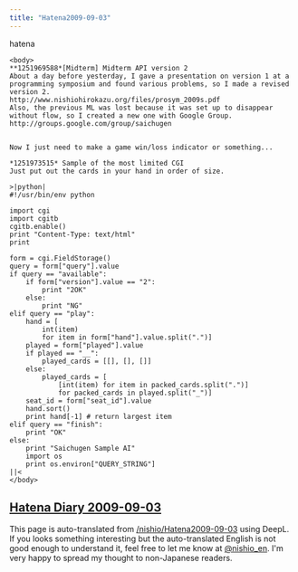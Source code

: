 ```yaml
---
title: "Hatena2009-09-03"
---
```


hatena

```
<body>
**1251969588*[Midterm] Midterm API version 2
About a day before yesterday, I gave a presentation on version 1 at a programming symposium and found various problems, so I made a revised version 2.
http://www.nishiohirokazu.org/files/prosym_2009s.pdf
Also, the previous ML was lost because it was set up to disappear without flow, so I created a new one with Google Group.
http://groups.google.com/group/saichugen


Now I just need to make a game win/loss indicator or something...

*1251973515* Sample of the most limited CGI
Just put out the cards in your hand in order of size.

>|python|
#!/usr/bin/env python

import cgi
import cgitb
cgitb.enable()
print "Content-Type: text/html"
print

form = cgi.FieldStorage()
query = form["query"].value
if query == "available":
    if form["version"].value == "2":
        print "2OK"
    else:
        print "NG"
elif query == "play":
    hand = [
        int(item) 
        for item in form["hand"].value.split(".")]
    played = form["played"].value
    if played == "__":
        played_cards = [[], [], []]
    else:
        played_cards = [
            [int(item) for item in packed_cards.split(".")]
            for packed_cards in played.split("_")]
    seat_id = form["seat_id"].value
    hand.sort()
    print hand[-1] # return largest item
elif query == "finish":
    print "OK"
else:
    print "Saichugen Sample AI"
    import os
    print os.environ["QUERY_STRING"]
||<
</body>
```


[Hatena Diary 2009-09-03](https://nishiohirokazu.hatenadiary.org/archive/2009/09/03)
---
This page is auto-translated from [/nishio/Hatena2009-09-03](https://scrapbox.io/nishio/Hatena2009-09-03) using DeepL. If you looks something interesting but the auto-translated English is not good enough to understand it, feel free to let me know at [@nishio_en](https://twitter.com/nishio_en). I'm very happy to spread my thought to non-Japanese readers.